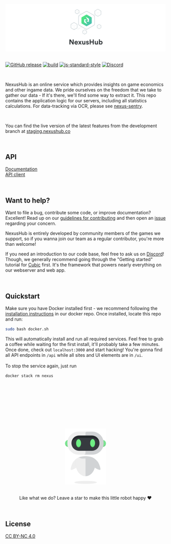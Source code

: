 [![NexusHub](/.github/banner.svg)](https://github.com/nexus-devs)

##

 [![GitHub release](https://img.shields.io/github/release/nexus-devs/NexusHub.svg)](https://nexushub.co)
 [![build](https://ci.nexus-stats.com/api/badges/nexus-devs/nexus-stats/status.svg)](https://ci.nexus-stats.com/nexus-devs/nexus-stats)
 [![js-standard-style](https://img.shields.io/badge/code%20style-standard-brightgreen.svg)](http://standardjs.com)
 [![Discord](https://img.shields.io/discord/195582152849620992.svg?logo=discord)](https://discord.gg/AG8RPZ8)

 <br>

NexusHub is an online service which provides insights on game economics and other ingame data. We pride ourselves on the freedom that we take to gather our data - If it's there, we'll find some way to extract it. This repo contains the application logic for our servers, including all statistics calculations. For data-tracking via OCR, please see [nexus-sentry](https://github.com/nexus-devs/nexus-sentry).

<br>

You can find the live version of the latest features from the development branch at [staging.nexushub.co](https://staging.nexushub.co)

<br>

## API
[Documentation](https://nexushub.co/developers)<br>
[API client](https://github.com/nexus-devs/nexushub-client)

<br>

## Want to help?
Want to file a bug, contribute some code, or improve documentation? Excellent!
Read up on our [guidelines for contributing](/.github/CONTRIBUTING.md) and then open an
[issue](https://github.com/nexus-devs/nexus-stats/issues) regarding your
concern.

NexusHub is entirely developed by community members of the games we support,
so if you wanna join our team as a regular contributor, you're more than welcome!

If you need an introduction to our code base, feel free to ask us on
[Discord](https://discord.gg/AG8RPZ8)! Though, we generally recommend going through
the "Getting started" tutorial for [Cubic](https://github.com/nexus-devs/cubic)
first. It's the framework that powers nearly everything on our webserver and
web app.

<br>

## Quickstart
Make sure you have Docker installed first - we recommend following the
[installation instructions](https://github.com/nexus-devs/docker) in our docker
repo. Once installed, locate this repo and run:
```sh
sudo bash docker.sh
```
This will automatically install and run all required services. Feel free to
grab a coffee while waiting for the first install, it'll probably take a few
minutes. Once done, check out `localhost:3000` and start hacking! You're gonna
find all API endpoints in `/api` while all sites and UI elements are in `/ui`.
<br>
<br>
To stop the service again, just run
```
docker stack rm nexus
```

<br>
<br>
<br>

##

<br>
<br>
<br>

<p align="center">
<img src ="/.github/blobob.gif" height="175" alt="Blobot needs stars to survive. Not kidding." />

<br>
<br>

<p align="center">Like what we do? Leave a star to make this little robot happy ❤️</p>
</p>

<br>

## License
[CC BY-NC 4.0](https://creativecommons.org/licenses/by-nc/4.0/)
